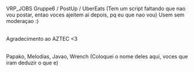VRP_JOBS
Gruppe6 / PostUp / UberEats (Tem um script faltando que nao vou postar, entao voces ajeitem ai depois, pq eu que nao vou)
Usem sem moderaçao :)

<br> Agradecimento ao AZTEC <3 </br> 

<br> Papako, Melodias, Javao, Wrench (Coloquei o nome deles aqui, voces que iram deduzir o que e) </br> 
